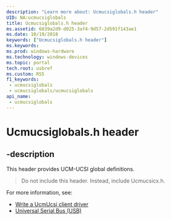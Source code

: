 ```yaml
---
description: "Learn more about: Ucmucsiglobals.h header"
UID: NA:ucmucsiglobals
title: Ucmucsiglobals.h header
ms.assetid: 6839a2d9-d025-3af4-9d57-2d591f143ae1
ms.date: 10/19/2018
keywords: ["Ucmucsiglobals.h header"]
ms.keywords: 
ms.prod: windows-hardware
ms.technology: windows-devices
ms.topic: portal
tech.root: usbref
ms.custom: RS5
f1_keywords:
 - ucmucsiglobals
 - ucmucsiglobals/ucmucsiglobals
api_name:
 - ucmucsiglobals
---
```


# Ucmucsiglobals.h header


## -description

This header provides UCM-UCSI global definitions.

> Do not include this header. Instead, include Ucmucsicx.h.

For more information, see:
- [Write a UcmUcsi client driver](/windows-hardware/drivers/usbcon/write-a-ucsi-driver)
- [Universal Serial Bus (USB)](/windows-hardware/drivers/usbcon)

